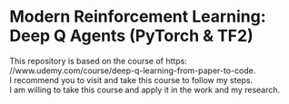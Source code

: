 <h1>Modern Reinforcement Learning: Deep Q Agents (PyTorch & TF2)</h1>
This repository is based on the course of https:</br>//www.udemy.com/course/deep-q-learning-from-paper-to-code. 
</br>I recommend you to visit and take this course to follow my steps. 
</br> 
I am willing to take this course and apply it in the work and my research. 
